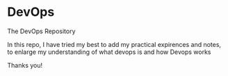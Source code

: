 # DevOps

The DevOps Repository

In this repo, I have tried my best to add my practical expirences and notes, to enlarge my understanding of what devops is and how Devops works

Thanks you!
